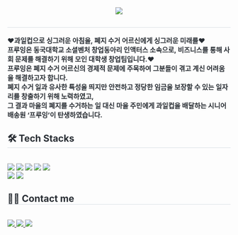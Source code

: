 <div align= "center">
    <img src="https://capsule-render.vercel.app/api?type=wave&color=ff9029&height=120&text=안녕하세요,%20프루잉입니다.&animation=fadeIn&fontColor=000000&fontSize=40" />
    </div>
    <div style="text-align: left;"> 
    <h2 style="border-bottom: 1px solid #d8dee4; color: #282d33;">  </h2>  
    <div style="font-weight: 700; font-size: 15px; text-align: left; color: #282d33;"> ❤️과일컵으로 싱그러운 아침을, 폐지 수거 어르신에게 싱그러운 미래를❤️<br/>프루잉은 동국대학교 소셜벤처 창업동아리 인액터스 소속으로, 비즈니스를 통해 사회 문제를 해결하기 위해 모인 대학생 창업팀입니다.❤️ <br/>프루잉은 폐지 수거 어르신의 경제적 문제에 주목하여 그분들이 겪고 계신 어려움을 해결하고자 합니다.<br/>폐지 수거 일과 유사한 특성을 띄지만 안전하고 정당한 임금을 보장할 수 있는 일자리를 창출하기 위해 노력하였고, <br/>그 결과 마을의 폐지를 수거하는 일 대신 마을 주민에게 과일컵을 배달하는 시니어 배송원 ‘프루잉’이 탄생하였습니다. </div> 
    </div>
    <div style="text-align: left;">
    <h2 style="border-bottom: 1px solid #d8dee4; color: #282d33;"> 🛠️ Tech Stacks </h2> <br> 
    <div style="margin: ; text-align: left;" "text-align: left;"> <img src="https://img.shields.io/badge/React-61DAFB?style=for-the-badge&logo=React&logoColor=white">
          <img src="https://img.shields.io/badge/Amazon AWS-232F3E?style=for-the-badge&logo=Amazon AWS&logoColor=white">
          <img src="https://img.shields.io/badge/Github-181717?style=for-the-badge&logo=Github&logoColor=white">
          <img src="https://img.shields.io/badge/HTML5-E34F26?style=for-the-badge&logo=HTML5&logoColor=white">
          <img src="https://img.shields.io/badge/CSS3-1572B6?style=for-the-badge&logo=CSS3&logoColor=white">
          <br/><img src="https://img.shields.io/badge/Netlify-00C7B7?style=for-the-badge&logo=Netlify&logoColor=white">
          <img src="https://img.shields.io/badge/Javascript-F7DF1E?style=for-the-badge&logo=Javascript&logoColor=white">
          </div>
    </div>
    <div style="text-align: left;">
    <h2 style="border-bottom: 1px solid #d8dee4; color: #282d33;"> 🧑‍💻 Contact me </h2> <br> 
    <div style="text-align: left;"> <a href=https://velog.io/@yunssup/posts> <img src="https://img.shields.io/badge/Velog-20C997?style=for-the-badge&logo=Velog&logoColor=white&link=https://velog.io/@yunssup/posts"> </a>
         <a href=https://blog.naver.com/fruitingofficial> <img src="https://img.shields.io/badge/Naver-03C75A?style=for-the-badge&logo=Naver&logoColor=white&link=https://blog.naver.com/fruitingofficial"> </a>
         <a href=https://www.instagram.com/fruitingofficial?igsh=MTFkazRjMHRka2tjYg==> <img src="https://img.shields.io/badge/Instagram-E4405F?style=for-the-badge&logo=Instagram&logoColor=white&link=https://www.instagram.com/fruitingofficial?igsh=MTFkazRjMHRka2tjYg=="> </a>
          </div>  <br> 
    <div style="text-align: left;">  </div> 
    </div>
